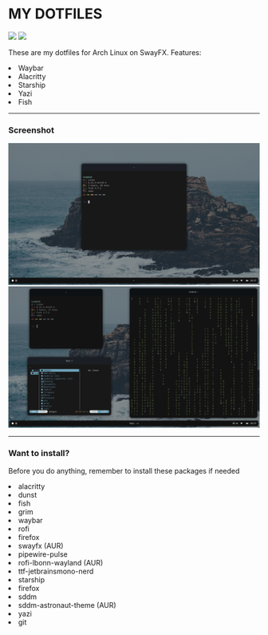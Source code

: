 <h1 style="text-align=center;">MY DOTFILES</h1>
<div>
  <img src="https://img.shields.io/badge/VERSION-2.0-blue?style=for-the-badge">
  <img src="https://img.shields.io/badge/Window_Manager-swayfx-blue?style=for-the-badge">
</div>

<p>These are my dotfiles for Arch Linux on SwayFX. Features:</p>
<li>Waybar</li>
<li>Alacritty</li>
<li>Starship</li>
<li>Yazi</li>
<li>Fish</li>
<hr>

<h3>Screenshot</h3>
<img src="20241009_20h57m27s_grim.png">
<img src="20241009_20h57m10s_grim.png">
<br>
<hr>
<h3>Want to install?</h3>
<p>Before you do anything, remember to install these packages if needed</p>

<li>alacritty</li>
<li>dunst</li>
<li>fish</li>
<li>grim</li>
<li>waybar</li>
<li>rofi</li>
<li>firefox</li>
<li>swayfx (AUR)</li>
<li>pipewire-pulse</li>
<li>rofi-lbonn-wayland (AUR)</li>
<li>ttf-jetbrainsmono-nerd</li>
<li>starship</li>
<li>firefox</li>
<li>sddm</li>
<li>sddm-astronaut-theme (AUR)</li>
<li>yazi</li>
<li>git</li>
<br>

